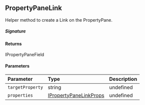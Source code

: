 ## PropertyPaneLink

Helper method to create a Link on the PropertyPane.

##### Signature

#### Returns
IPropertyPaneField<IPropertyPaneLinkProps>

#### Parameters


| Parameter	   | Type    | Description |
|:-------------|:---------------|:------------|
| `targetProperty`    | string | undefined |
| `properties`    | [IPropertyPaneLinkProps](IPropertyPaneLinkProps.md) | undefined |

